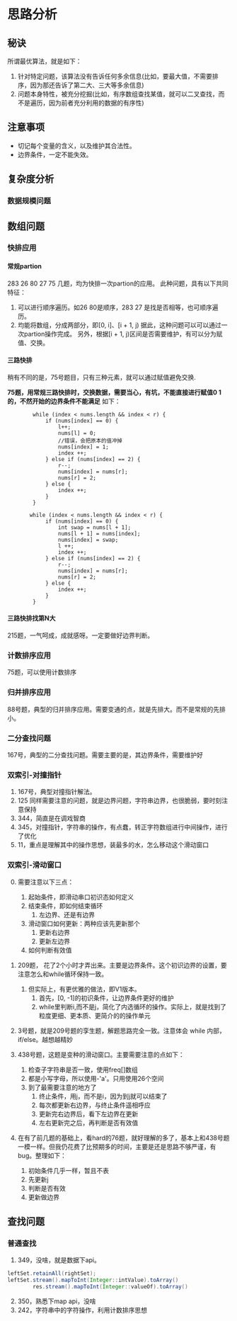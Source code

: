 # 思路分析
## 秘诀
所谓最优算法，就是如下：
1. 针对特定问题，该算法没有告诉任何多余信息(比如，要最大值，不需要排序，因为那还告诉了第二大、三大等多余信息)
2. 问题本身特性，被充分挖掘(比如，有序数组查找某值，就可以二叉查找，而不是遍历，因为前者充分利用的数据的有序性)
## 注意事项
- 切记每个变量的含义，以及维护其合法性。
- 边界条件，一定不能失效。
## 复杂度分析
### 数据规模问题
## 数组问题
### 快排应用
#### 常规partion
283 26 80 27 75 几题，均为快排一次partion的应用。
此种问题，具有以下共同特征：
1. 可以进行顺序遍历。如26 80是顺序，283 27 是找是否相等，也可顺序遍历。
2. 均能将数组，分成两部分，即[0, i]、[i + 1, j)
据此，这种问题可以可以通过一次partion操作完成。
另外，根据[i + 1, j)区间是否需要维护，有可以分为赋值、交换。
#### 三路快排
稍有不同的是，75号题目，只有三种元素，就可以通过赋值避免交换.

**75题，用常规三路快排时，交换数据，需要当心，有坑，不能直接进行赋值0 1的，不然开始的边界条件不能满足**
如下：
```
        while (index < nums.length && index < r) {
            if (nums[index] == 0) {
                l++;
                nums[l] = 0;
                //错误，会把原本的值冲掉
                nums[index] = 1;
                index ++;
            } else if (nums[index] == 2) {
                r--;
                nums[index] = nums[r];
                nums[r] = 2;
            } else {
                index ++;
            }
        }
        
       while (index < nums.length && index < r) {
            if (nums[index] == 0) {
                int swap = nums[l + 1];
                nums[l + 1] = nums[index];
                nums[index] = swap;
                l ++;
                index ++;
            } else if (nums[index] == 2) {
                r--;
                nums[index] = nums[r];
                nums[r] = 2;
            } else {
                index ++;
            }
        }
```

#### 三路快排找第N大
215题，一气呵成，成就感呀。一定要做好边界判断。



### 计数排序应用
75题，可以使用计数排序

### 归并排序应用
88号题，典型的归并排序应用。需要变通的点，就是先排大。而不是常规的先排小。

### 二分查找问题
167号，典型的二分查找问题。需要主要的是，其边界条件，需要维护好


### 双索引-对撞指针
1. 167号，典型对撞指针解法。
2. 125 同样需要注意的问题，就是边界问题，字符串边界，也很脆弱，要时刻注意保持
3. 344，简直是在调戏智商
4. 345，对撞指针，字符串的操作，有点蠢，转正字符数组进行中间操作，进行了优化
5. 11，重点是理解其中的操作思想，装最多的水，怎么移动这个滑动窗口
### 双索引-滑动窗口

0. 需要注意以下三点：
   1. 起始条件，即滑动串口初识态如何定义
   2. 结束条件，即如何结束循环
      1. 左边界、还是有边界
   3. 滑动窗口如何更新：两种应该先更新那个
      1. 更新右边界
      2. 更新左边界
   4. 如何判断有效值


1. 209题， 花了2个小时才弄出来。主要是边界条件。这个初识边界的设置，要注意怎么和while循环保持一致。
   1. 但实际上，有更优雅的做法，即V1版本。
      1. 首先，[0, -1]的初识条件，让边界条件更好的维护
      2. while里判断i,而不是j，简化了内选循环的操作。实际上，就是找到了粒度更细、更本质、更简介的的操作单元
2. 3号题，就是209号题的孪生题，解题思路完全一致。注意体会 while 内部，if/else。越想越精妙
3. 438号题，这题是变种的滑动窗口。主要需要注意的点如下：
   1. 检查子字符串是否一致，使用freq[]数组
   2. 都是小写字母，所以使用-'a'。只用使用26个空间
   3. 到了最需要注意的地方了
      1. 终止条件，用j，而不是i，因为到j就可以结束了
      2. 每次都更新右边界，与终止条件遥相呼应
      3. 更新完右边界后，看下左边界在更新
      4. 左右更新完之后，再判断是否有效值
4. 在有了前几题的基础上，看hard的76题，就好理解的多了，基本上和438号题一模一样。但我仍花费了比预期多的时间，主要是还是思路不够严谨，有bug。整理如下：
   1. 初始条件几乎一样，暂且不表
   2. 先更新j
   3. 判断是否有效
   4. 更新做边界

## 查找问题
### 普通查找
1. 349，没啥，就是数据下api。
```java
leftSet.retainAll(rightSet);
leftSet.stream().mapToInt(Integer::intValue).toArray()
        res.stream().mapToInt(Integer::valueOf).toArray()

```
2. 350，熟悉下map api，没啥
3. 242，字符串中的字符操作，利用计数排序思想



